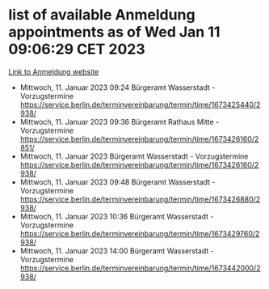# list of available Anmeldung appointments as of Wed Jan 11 09:06:29 CET 2023
[Link to Anmeldung website](https://service.berlin.de/terminvereinbarung/termin/tag.php?termin=0&anliegen[]=120686&dienstleisterlist=122210,122217,327316,122219,327312,122227,327314,122231,327346,122243,327348,122252,329742,122260,329745,122262,329748,122254,329751,122271,327278,122273,327274,122277,327276,330436,122280,327294,122282,327290,122284,327292,327539,122291,327270,122285,327266,122286,327264,122296,327268,150230,329760,122301,327282,122297,327286,122294,327284,122312,329763,122314,329775,122304,327330,122311,327334,122309,327332,122281,327352,122279,329772,122276,327324,122274,327326,122267,329766,122246,327318,122251,327320,122257,327322,122208,327298,122226,327300,121362,121364&herkunft=http%3A%2F%2Fservice.berlin.de%2Fdienstleistung%2F120686%2F)
- Mittwoch, 11. Januar 2023 09:24 Bürgeramt Wasserstadt - Vorzugstermine https://service.berlin.de/terminvereinbarung/termin/time/1673425440/2938/
- Mittwoch, 11. Januar 2023 09:36 Bürgeramt Rathaus Mitte - Vorzugstermine https://service.berlin.de/terminvereinbarung/termin/time/1673426160/2851/
- Mittwoch, 11. Januar 2023  Bürgeramt Wasserstadt - Vorzugstermine https://service.berlin.de/terminvereinbarung/termin/time/1673426160/2938/
- Mittwoch, 11. Januar 2023 09:48 Bürgeramt Wasserstadt - Vorzugstermine https://service.berlin.de/terminvereinbarung/termin/time/1673426880/2938/
- Mittwoch, 11. Januar 2023 10:36 Bürgeramt Wasserstadt - Vorzugstermine https://service.berlin.de/terminvereinbarung/termin/time/1673429760/2938/
- Mittwoch, 11. Januar 2023 14:00 Bürgeramt Wasserstadt - Vorzugstermine https://service.berlin.de/terminvereinbarung/termin/time/1673442000/2938/
